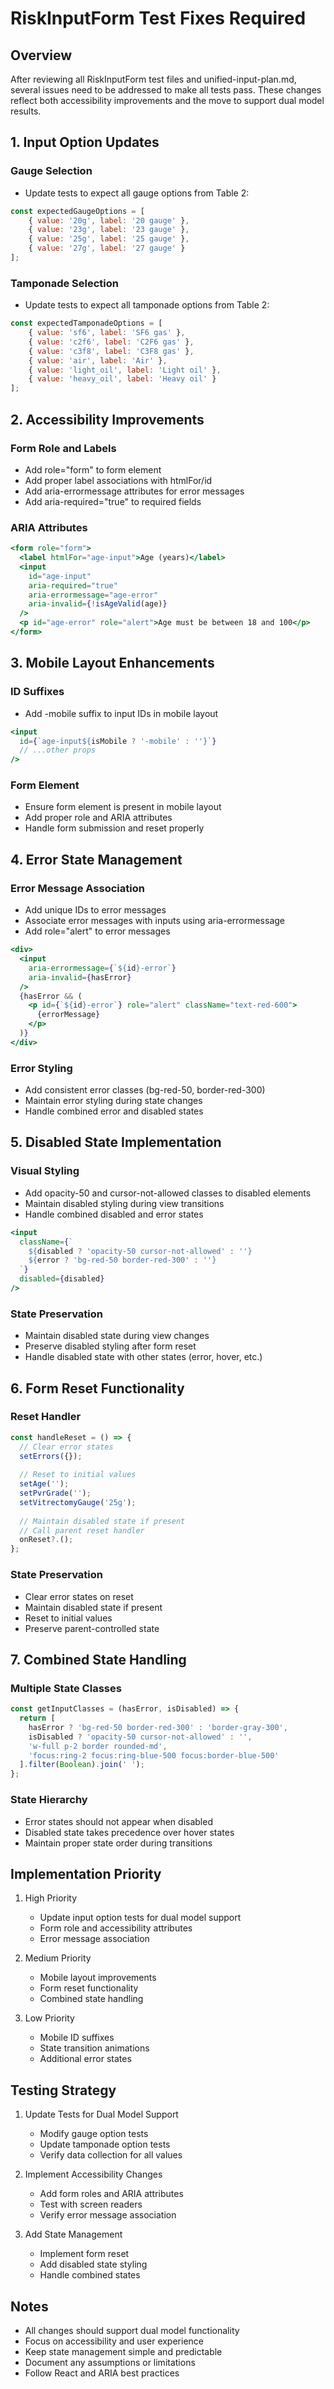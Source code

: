 # RiskInputForm Test Fixes Required

## Overview
After reviewing all RiskInputForm test files and unified-input-plan.md, several issues need to be addressed to make all tests pass. These changes reflect both accessibility improvements and the move to support dual model results.

## 1. Input Option Updates

### Gauge Selection
- Update tests to expect all gauge options from Table 2:
```javascript
const expectedGaugeOptions = [
    { value: '20g', label: '20 gauge' },
    { value: '23g', label: '23 gauge' },
    { value: '25g', label: '25 gauge' },
    { value: '27g', label: '27 gauge' }
];
```

### Tamponade Selection
- Update tests to expect all tamponade options from Table 2:
```javascript
const expectedTamponadeOptions = [
    { value: 'sf6', label: 'SF6 gas' },
    { value: 'c2f6', label: 'C2F6 gas' },
    { value: 'c3f8', label: 'C3F8 gas' },
    { value: 'air', label: 'Air' },
    { value: 'light_oil', label: 'Light oil' },
    { value: 'heavy_oil', label: 'Heavy oil' }
];
```

## 2. Accessibility Improvements

### Form Role and Labels
- Add role="form" to form element
- Add proper label associations with htmlFor/id
- Add aria-errormessage attributes for error messages
- Add aria-required="true" to required fields

### ARIA Attributes
```jsx
<form role="form">
  <label htmlFor="age-input">Age (years)</label>
  <input
    id="age-input"
    aria-required="true"
    aria-errormessage="age-error"
    aria-invalid={!isAgeValid(age)}
  />
  <p id="age-error" role="alert">Age must be between 18 and 100</p>
</form>
```

## 3. Mobile Layout Enhancements

### ID Suffixes
- Add -mobile suffix to input IDs in mobile layout
```jsx
<input
  id={`age-input${isMobile ? '-mobile' : ''}`}
  // ...other props
/>
```

### Form Element
- Ensure form element is present in mobile layout
- Add proper role and ARIA attributes
- Handle form submission and reset properly

## 4. Error State Management

### Error Message Association
- Add unique IDs to error messages
- Associate error messages with inputs using aria-errormessage
- Add role="alert" to error messages
```jsx
<div>
  <input
    aria-errormessage={`${id}-error`}
    aria-invalid={hasError}
  />
  {hasError && (
    <p id={`${id}-error`} role="alert" className="text-red-600">
      {errorMessage}
    </p>
  )}
</div>
```

### Error Styling
- Add consistent error classes (bg-red-50, border-red-300)
- Maintain error styling during state changes
- Handle combined error and disabled states

## 5. Disabled State Implementation

### Visual Styling
- Add opacity-50 and cursor-not-allowed classes to disabled elements
- Maintain disabled styling during view transitions
- Handle combined disabled and error states
```jsx
<input
  className={`
    ${disabled ? 'opacity-50 cursor-not-allowed' : ''}
    ${error ? 'bg-red-50 border-red-300' : ''}
  `}
  disabled={disabled}
/>
```

### State Preservation
- Maintain disabled state during view changes
- Preserve disabled styling after form reset
- Handle disabled state with other states (error, hover, etc.)

## 6. Form Reset Functionality

### Reset Handler
```jsx
const handleReset = () => {
  // Clear error states
  setErrors({});
  
  // Reset to initial values
  setAge('');
  setPvrGrade('');
  setVitrectomyGauge('25g');
  
  // Maintain disabled state if present
  // Call parent reset handler
  onReset?.();
};
```

### State Preservation
- Clear error states on reset
- Maintain disabled state if present
- Reset to initial values
- Preserve parent-controlled state

## 7. Combined State Handling

### Multiple State Classes
```jsx
const getInputClasses = (hasError, isDisabled) => {
  return [
    hasError ? 'bg-red-50 border-red-300' : 'border-gray-300',
    isDisabled ? 'opacity-50 cursor-not-allowed' : '',
    'w-full p-2 border rounded-md',
    'focus:ring-2 focus:ring-blue-500 focus:border-blue-500'
  ].filter(Boolean).join(' ');
};
```

### State Hierarchy
- Error states should not appear when disabled
- Disabled state takes precedence over hover states
- Maintain proper state order during transitions

## Implementation Priority

1. High Priority
   - Update input option tests for dual model support
   - Form role and accessibility attributes
   - Error message association

2. Medium Priority
   - Mobile layout improvements
   - Form reset functionality
   - Combined state handling

3. Low Priority
   - Mobile ID suffixes
   - State transition animations
   - Additional error states

## Testing Strategy

1. Update Tests for Dual Model Support
   - Modify gauge option tests
   - Update tamponade option tests
   - Verify data collection for all values

2. Implement Accessibility Changes
   - Add form roles and ARIA attributes
   - Test with screen readers
   - Verify error message association

3. Add State Management
   - Implement form reset
   - Add disabled state styling
   - Handle combined states

## Notes
- All changes should support dual model functionality
- Focus on accessibility and user experience
- Keep state management simple and predictable
- Document any assumptions or limitations
- Follow React and ARIA best practices
